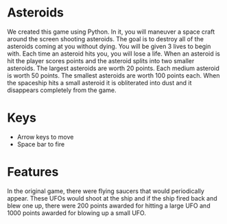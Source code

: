 # Asteroids

We created this game using Python. In it, you will maneuver a space craft around the screen shooting asteroids. The goal is to destroy all of the asteroids coming at you without dying. You will be given 3 lives to begin with. Each time an asteroid hits you, you will lose a life. When an asteroid is hit the player scores points and the asteroid splits into two smaller asteroids. The largest asteroids are worth 20 points. Each medium asteroid is worth 50 points. The smallest asteroids are worth 100 points each. When the spaceship hits a small asteroid it is obliterated into dust and it disappears completely from the game.

# Keys
  * Arrow keys to move
  * Space bar to fire

# Features
In the original game, there were flying saucers that would periodically appear. These UFOs would shoot at the ship and if the ship fired back and blew one up, there were 200 points awarded for hitting a large UFO and 1000 points awarded for blowing up a small UFO. 
